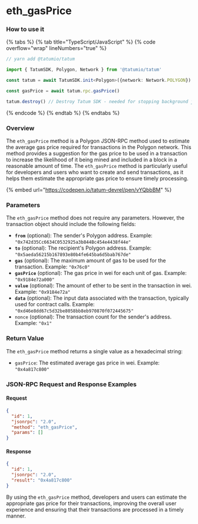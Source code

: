 # eth\_gasPrice

### How to use it

{% tabs %}
{% tab title="TypeScript/JavaScript" %}
{% code overflow="wrap" lineNumbers="true" %}
```typescript
// yarn add @tatumio/tatum

import { TatumSDK, Polygon, Network } from '@tatumio/tatum'

const tatum = await TatumSDK.init<Polygon>({network: Network.POLYGON})

const gasPrice = await tatum.rpc.gasPrice()

tatum.destroy() // Destroy Tatum SDK - needed for stopping background jobs
```
{% endcode %}
{% endtab %}
{% endtabs %}

### Overview

The `eth_gasPrice` method is a Polygon JSON-RPC method used to estimate the average gas price required for transactions in the Polygon network. This method provides a suggestion for the gas price to be used in a transaction to increase the likelihood of it being mined and included in a block in a reasonable amount of time. The `eth_gasPrice` method is particularly useful for developers and users who want to create and send transactions, as it helps them estimate the appropriate gas price to ensure timely processing.

{% embed url="https://codepen.io/tatum-devrel/pen/vYQbbBM" %}

### Parameters

The `eth_gasPrice` method does not require any parameters. However, the transaction object should include the following fields:

* **`from`** (optional): The sender's Polygon address. Example: `"0x742d35Cc6634C0532925a3b844Bc454e4438f44e"`
* **`to`** (optional): The recipient's Polygon address. Example: `"0x5aeda56215b167893e80b4fe645ba6d5bab767de"`
* **`gas`** (optional): The maximum amount of gas to be used for the transaction. Example: `"0x76c0"`
* **`gasPrice`** (optional): The gas price in wei for each unit of gas. Example: `"0x9184e72a000"`
* **`value`** (optional): The amount of ether to be sent in the transaction in wei. Example: `"0x9184e72a"`
* **`data`** (optional): The input data associated with the transaction, typically used for contract calls. Example: `"0xd46e8dd67c5d32be8058bb8eb970870f072445675"`
* `nonce` (optional): The transaction count for the sender's address. Example: `"0x1"`

### Return Value

The `eth_gasPrice` method returns a single value as a hexadecimal string:

* `gasPrice`: The estimated average gas price in wei. Example: `"0x4a817c800"`

### JSON-RPC Request and Response Examples

#### Request

```json
{
  "id": 1,
  "jsonrpc": "2.0",
  "method": "eth_gasPrice",
  "params": []
}
```

#### Response

```json
{
  "id": 1,
  "jsonrpc": "2.0",
  "result": "0x4a817c800"
}
```

By using the `eth_gasPrice` method, developers and users can estimate the appropriate gas price for their transactions, improving the overall user experience and ensuring that their transactions are processed in a timely manner.
